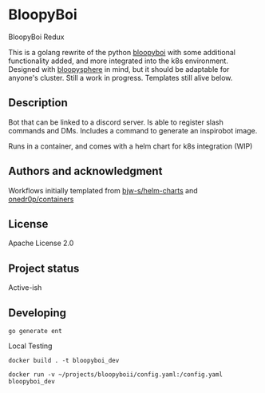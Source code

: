 # BloopyBoi

BloopyBoi Redux

This is a golang rewrite of the python [bloopyboi](https://github.com/h3mmy/bloopyboi) with some additional functionality added, and more integrated into the k8s environment.
Designed with [bloopysphere](https://github.com/h3mmy/bloopysphere) in mind, but it should be adaptable for anyone's cluster.
Still a work in progress. Templates still alive below.

## Description

Bot that can be linked to a discord server. Is able to register slash commands and DMs. Includes a command to generate an inspirobot image.

Runs in a container, and comes with a helm chart for k8s integration (WIP)

## Authors and acknowledgment

Workflows initially templated from [bjw-s/helm-charts](https://github.com/bjw-s/helm-charts) and [onedr0p/containers](https://github.com/onedr0p/containers)

## License

Apache License 2.0

## Project status

Active-ish

## Developing

`go generate ent`

Local Testing

`docker build . -t bloopyboi_dev`

`docker run -v ~/projects/bloopyboii/config.yaml:/config.yaml bloopyboi_dev`
